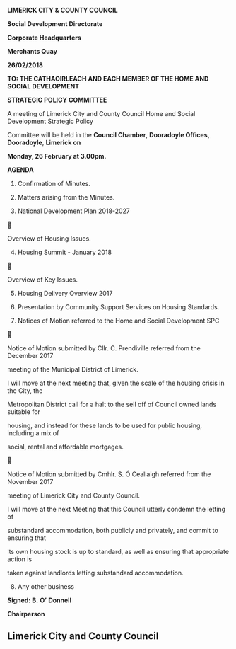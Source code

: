 **LIMERICK CITY & COUNTY COUNCIL**

**Social Development Directorate**

**Corporate Headquarters**

**Merchants Quay**

**26/02/2018**

**TO: THE CATHAOIRLEACH AND EACH MEMBER OF THE HOME AND SOCIAL DEVELOPMENT**

**STRATEGIC POLICY COMMITTEE**

A meeting of Limerick City and County Council Home and Social Development Strategic Policy

Committee will be held in the **Council Chamber**, **Dooradoyle Offices, Dooradoyle**, **Limerick on**

**Monday, 26 February at 3.00pm.**

**AGENDA**

1. Confirmation of Minutes.

2. Matters arising from the Minutes.

3. National Development Plan 2018-2027



Overview of Housing Issues.

4. Housing Summit - January 2018



Overview of Key Issues.

5. Housing Delivery Overview 2017

6. Presentation by Community Support Services on Housing Standards.

7. Notices of Motion referred to the Home and Social Development SPC



Notice of Motion submitted by Cllr. C. Prendiville referred from the December 2017

meeting of the Municipal District of Limerick.

I will move at the next meeting that, given the scale of the housing crisis in the City, the

Metropolitan District call for a halt to the sell off of Council owned lands suitable for

housing, and instead for these lands to be used for public housing, including a mix of

social, rental and affordable mortgages.



Notice of Motion submitted by Cmhlr. S. Ó Ceallaigh referred from the November 2017

meeting of Limerick City and County Council.

I will move at the next Meeting that this Council utterly condemn the letting of

substandard accommodation, both publicly and privately, and commit to ensuring that

its own housing stock is up to standard, as well as ensuring that appropriate action is

taken against landlords letting substandard accommodation.

8. Any other business

**Signed: B.** **O’** **Donnell**

**Chairperson**

**Limerick City and County Council**
---
